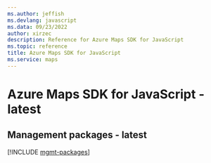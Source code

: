 ```yaml
---
ms.author: jeffish
ms.devlang: javascript
ms.data: 09/23/2022
author: xirzec
description: Reference for Azure Maps SDK for JavaScript
ms.topic: reference
title: Azure Maps SDK for JavaScript
ms.service: maps
---
```

# Azure Maps SDK for JavaScript - latest

## Management packages - latest
[!INCLUDE [mgmt-packages](maps-mgmt-index.md)]